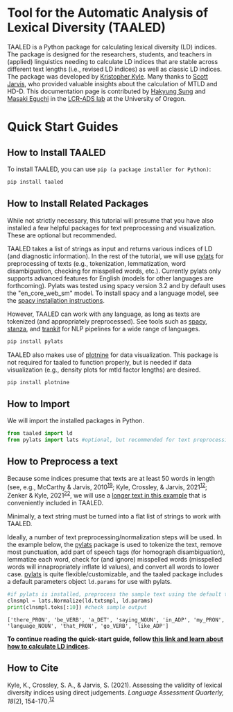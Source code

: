 
# Tool for the Automatic Analysis of Lexical Diversity (TAALED)

TAALED is a Python package for calculating lexical diversity (LD) indices. The package is designed for the researchers, students, and teachers in (applied) linguistics needing to calculate LD indices that are stable across different text lengths (i.e., revised LD indices) as well as classic LD indices. The package was developed by [Kristopher Kyle](https://kristopherkyle.github.io/professional-webpage/). Many thanks to [Scott Jarvis](https://faculty.utah.edu/u6013287-Scott_Jarvis/research/index.hml), who provided valuable insights about the calculation of MTLD and HD-D. This documentation page is contributed by [Hakyung Sung](https://hksung.github.io) and [Masaki Eguchi](https://masakieguchi.weebly.com) in the [LCR-ADS lab](https://lcr-ads-lab.github.io/LCR-ADS-Home/) at the University of Oregon.

# Quick Start Guides

## How to Install TAALED
To install TAALED, you can use `pip (a package installer for Python)`:

```bash
pip install taaled
```

## How to Install Related Packages
While not strictly necessary, this tutorial will presume that you have also installed a few helpful  packages for text preprocessing and visualization. These are optional but recommended.

TAALED takes a list of strings as input and returns various indices of LD (and diagnostic information). In the rest of the tutorial, we will use [pylats](https://github.com/LCR-ADS-Lab/pylats) for preprocessing of texts (e.g., tokenization, lemmatization, word disambiguation, checking for misspelled words, etc.). Currently pylats only supports advanced features for English (models for other languages are forthcoming). Pylats was tested using spacy version 3.2 and by default uses the "en_core_web_sm" model. To install spacy and a language model, see the [spacy installation instructions](https://spacy.io/usage).

However, TAALED can work with any language, as long as texts are tokenized (and appropriately preprocessed). See tools such as [spacy](https://spacy.io/), [stanza](https://stanfordnlp.github.io/stanza/), and [trankit](https://github.com/nlp-uoregon/trankit) for NLP pipelines for a wide range of languages.

```bash
pip install pylats
```

TAALED also makes use of [plotnine](https://plotnine.readthedocs.io/en/stable/installation.html) for data visualization. This package is not required for taaled to function properly, but is needed if data visualization (e.g., density plots for mtld factor lengths) are desired.

```bash
pip install plotnine
```

## How to Import 
We will import the installed packages in Python.

```python
from taaled import ld
from pylats import lats #optional, but recommended for text preprocessing
```

## How to Preprocess a text
Because some indices presume that texts are at least 50 words in length (see, e.g., McCarthy & Jarvis, 2010<sup>[19](https://lcr-ads-lab.github.io/TAALED/references/1.%20Related%20Studies.html#mccarthy-p-m--jarvis-s-2010)</sup>; Kyle, Crossley, & Jarvis, 2021<sup>[12](https://lcr-ads-lab.github.io/TAALED/references/1.%20Related%20Studies.html#kyle-k-crossley-s-a--jarvis-s-2021)</sup>; Zenker & Kyle, 2021<sup>[22](https://lcr-ads-lab.github.io/TAALED/references/1.%20Related%20Studies.html#zenker-f--kyle-k-2021)</sup>, we will use a [longer text in this example](https://catalog.ldc.upenn.edu/desc/addenda/LDC2014T06.orig.txt) that is conveniently included in TAALED.

Minimally, a text string must be turned into a flat list of strings to work with TAALED.

Ideally, a number of text preprocessing/normalization steps will be used. In the example below, the [pylats](https://github.com/LCR-ADS-Lab/pylats) package is used to tokenize the text, remove most punctuation, add part of speech tags (for homograph disambiguation), lemmatize each word, check for (and ignore) misspelled words (misspelled words will innapropriately inflate ld values), and convert all words to lower case. [pylats](https://github.com/LCR-ADS-Lab/pylats) is quite flexible/customizable, and the taaled package includes a default parameters object `ld.params` for use with pylats.

```python
#if pylats is installed, preprocess the sample text using the default taaled parameters file
clnsmpl = lats.Normalize(ld.txtsmpl, ld.params)
print(clnsmpl.toks[:10]) #check sample output
```

```result
['there_PRON', 'be_VERB', 'a_DET', 'saying_NOUN', 'in_ADP', 'my_PRON', 'language_NOUN', 'that_PRON', 'go_VERB', 'like_ADP']
```

**To continue reading the quick-start guide, follow [this link and learn about how to calculate LD indices](https://lcr-ads-lab.github.io/TAALED/ld_indices/#create-a-ldvals-object).**

## How to Cite
Kyle, K., Crossley, S. A., & Jarvis, S. (2021). Assessing the validity of lexical diversity indices using direct judgements. *Language Assessment Quarterly, 18*(2), 154-170.<sup>[12](https://lcr-ads-lab.github.io/TAALED/references/1.%20Related%20Studies.html#kyle-k-crossley-s-a--jarvis-s-2021)</sup>
 
